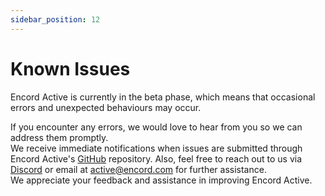 ```yaml
---
sidebar_position: 12
---
```


# Known Issues

Encord Active is currently in the beta phase, which means that occasional errors and unexpected behaviours may occur.

If you encounter any errors, we would love to hear from you so we can address them promptly.  
We receive immediate notifications when issues are submitted through Encord Active's [GitHub][repo-issues] repository.
Also, feel free to reach out to us via [Discord][join-discord] or email at [active@encord.com][ea-email] for further assistance.  
We appreciate your feedback and assistance in improving Encord Active.

[ea-email]: mailto:active@encord.com
[join-discord]: https://discord.gg/TU6yT7Uvx3
[repo-issues]: https://github.com/encord-team/encord-active/issues
